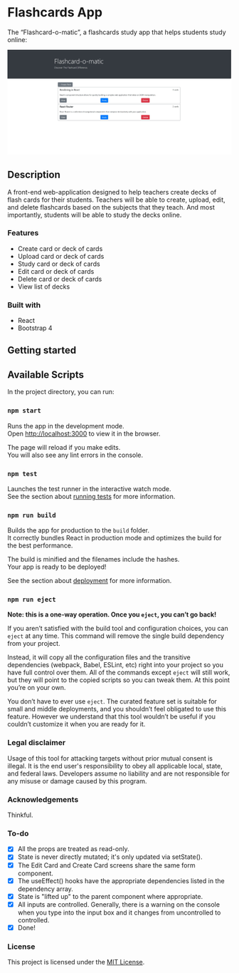 # Flashcards App

The “Flashcard-o-matic”, a flashcards study app that helps students study online:

<div align="center">
  <kbd>
    <img src="./src/images/flashcard-app.jpg" />
  </kbd>
</div>

## Description

A front-end web-application designed to help teachers create decks of flash cards for their students. Teachers will be able to create, upload, edit, and delete flashcards based on the subjects that they teach. And most importantly, students will be able to study the decks online. 

### Features

- Create card or deck of cards
- Upload card or deck of cards
- Study card or deck of cards
- Edit card or deck of cards
- Delete card or deck of cards
- View list of decks

### Built with

- React
- Bootstrap 4

## Getting started

## Available Scripts

In the project directory, you can run:

### `npm start`

Runs the app in the development mode.\
Open [http://localhost:3000](http://localhost:3000) to view it in the browser.

The page will reload if you make edits.\
You will also see any lint errors in the console.

### `npm test`

Launches the test runner in the interactive watch mode.\
See the section about [running tests](https://facebook.github.io/create-react-app/docs/running-tests) for more information.

### `npm run build`

Builds the app for production to the `build` folder.\
It correctly bundles React in production mode and optimizes the build for the best performance.

The build is minified and the filenames include the hashes.\
Your app is ready to be deployed!

See the section about [deployment](https://facebook.github.io/create-react-app/docs/deployment) for more information.

### `npm run eject`

**Note: this is a one-way operation. Once you `eject`, you can’t go back!**

If you aren’t satisfied with the build tool and configuration choices, you can `eject` at any time. This command will remove the single build dependency from your project.

Instead, it will copy all the configuration files and the transitive dependencies (webpack, Babel, ESLint, etc) right into your project so you have full control over them. All of the commands except `eject` will still work, but they will point to the copied scripts so you can tweak them. At this point you’re on your own.

You don’t have to ever use `eject`. The curated feature set is suitable for small and middle deployments, and you shouldn’t feel obligated to use this feature. However we understand that this tool wouldn’t be useful if you couldn’t customize it when you are ready for it.

### Legal disclaimer

Usage of this tool for attacking targets without prior mutual consent is illegal. It is the end user's responsibility to obey all applicable local, state, and federal laws. Developers assume no liability and are not responsible for any misuse or damage caused by this program.

### Acknowledgements

Thinkful.

### To-do

- [x] All the props are treated as read-only.
- [x] State is never directly mutated; it's only updated via setState().
- [x] The Edit Card and Create Card screens share the same form component.
- [x] The useEffect() hooks have the appropriate dependencies listed in the dependency array.
- [x] State is "lifted up" to the parent component where appropriate.
- [x] All inputs are controlled. Generally, there is a warning on the console when you type into the input box and it changes from uncontrolled to controlled.
- [x] Done!

### License

This project is licensed under the [MIT License](LICENSE.md).
